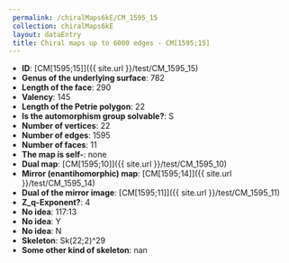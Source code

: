 ```yaml
--- 
 permalink: /chiralMaps6kE/CM_1595_15 
 collection: chiralMaps6kE
 layout: dataEntry
 title: Chiral maps up to 6000 edges - CM[1595;15]
---
```


- **ID**: [CM[1595;15]]({{ site.url }}/test/CM_1595_15)
- **Genus of the underlying surface**: 782
- **Length of the face**: 290
- **Valency**: 145
- **Length of the Petrie polygon**: 22
- **Is the automorphism group solvable?**: S
- **Number of vertices**: 22
- **Number of edges**: 1595
- **Number of faces**: 11
- **The map is self-**: none
- **Dual map**: [CM[1595;10]]({{ site.url }}/test/CM_1595_10)
- **Mirror (enantihomorphic) map**: [CM[1595;14]]({{ site.url }}/test/CM_1595_14)
- **Dual of the mirror image**: [CM[1595;11]]({{ site.url }}/test/CM_1595_11)
- **Z_q-Exponent?**: 4
- **No idea**:  117:13
- **No idea**: Y
- **No idea**: N
- **Skeleton**: Sk(22;2)^29
- **Some other kind of skeleton**: nan
